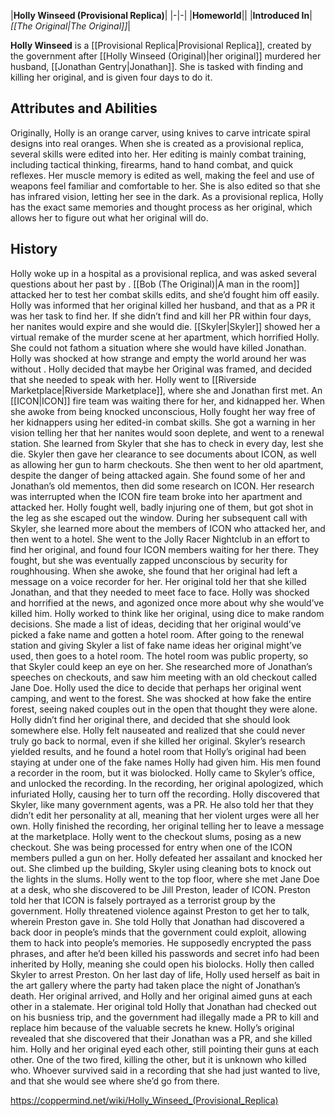 |**Holly Winseed (Provisional Replica)**|
|-|-|
|**Homeworld**||
|**Introduced In**|*[[The Original\|The Original]]*|


**Holly Winseed** is a [[Provisional Replica\|Provisional Replica]], created by the government after [[Holly Winseed (Original)\|her original]] murdered her husband, [[Jonathan Gentry\|Jonathan]]. She is tasked with finding and killing her original, and is given four days to do it.

## Attributes and Abilities
Originally, Holly is an orange carver, using knives to carve intricate spiral designs into real oranges. When she is created as a provisional replica, several skills were edited into her. Her editing is mainly combat training, including tactical thinking, firearms, hand to hand combat, and quick reflexes. Her muscle memory is edited as well, making the feel and use of weapons feel familiar and comfortable to her. She is also edited so that she has infrared vision, letting her see in the dark. As a provisional replica, Holly has the exact same memories and thought process as her original, which allows her to figure out what her original will do.

## History
Holly woke up in a hospital as a provisional replica, and was asked several questions about her past by . [[Bob (The Original)\|A man in the room]] attacked her to test her combat skills edits, and she’d fought him off easily. Holly was informed that her original killed her husband, and that as a PR it was her task to find her. If she didn’t find and kill her PR within four days, her nanites would expire and she would die. [[Skyler\|Skyler]] showed her a virtual remake of the murder scene at her apartment, which horrified Holly. She could not fathom a situation where she would have killed Jonathan. Holly was shocked at how strange and empty the world around her was without . Holly decided that maybe her Original was framed, and decided that she needed to speak with her.
Holly went to [[Riverside Marketplace\|Riverside Marketplace]], where she and Jonathan first met. An [[ICON\|ICON]] fire team was waiting there for her, and kidnapped her. When she awoke from being knocked unconscious, Holly fought her way free of her kidnappers using her edited-in combat skills. She got a warning in her vision telling her that her nanites would soon deplete, and went to a renewal station. She learned from Skyler that she has to check in every day, lest she die. Skyler then gave her clearance to see documents about ICON, as well as allowing her gun to harm checkouts.
She then went to her old apartment, despite the danger of being attacked again. She found some of her and Jonathan’s old mementos, then did some research on ICON. Her research was interrupted when the ICON fire team broke into her apartment and attacked her. Holly fought well, badly injuring one of them, but got shot in the leg as she escaped out the window. During her subsequent call with Skyler, she learned more about the members of ICON who attacked her, and then went to a hotel. She went to the Jolly Racer Nightclub in an effort to find her original, and found four ICON members waiting for her there. They fought, but she was eventually zapped unconscious by security for roughhousing. When she awoke, she found that her original had left a message on a voice recorder for her. Her original told her that she killed Jonathan, and that they needed to meet face to face.
Holly was shocked and horrified at the news, and agonized once more about why she would’ve killed him. Holly worked to think like her original, using dice to make random decisions. She made a list of ideas, deciding that her original would’ve picked a fake name and gotten a hotel room. After going to the renewal station and giving Skyler a list of fake name ideas her original might’ve used, then goes to a hotel room. The hotel room was public property, so that Skyler could keep an eye on her. She researched more of Jonathan’s speeches on checkouts, and saw him meeting with an old checkout called Jane Doe. Holly used the dice to decide that perhaps her original went camping, and went to the forest. She was shocked at how fake the entire forest, seeing naked couples out in the open that thought they were alone. Holly didn’t find her original there, and decided that she should look somewhere else. Holly felt nauseated and realized that she could never truly go back to normal, even if she killed her original.
Skyler’s research yielded results, and he found a hotel room that Holly’s original had been staying at under one of the fake names Holly had given him. His men found a recorder in the room, but it was biolocked. Holly came to Skyler’s office, and unlocked the recording. In the recording, her original apologized, which infuriated Holly, causing her to turn off the recording. Holly discovered that Skyler, like many government agents, was a PR. He also told her that they didn’t edit her personality at all, meaning that her violent urges were all her own. Holly finished the recording, her original telling her to leave a message at the marketplace.
Holly went to the checkout slums, posing as a new checkout. She was being processed for entry when one of the ICON members pulled a gun on her. Holly defeated her assailant and knocked her out. She climbed up the building, Skyler using cleaning bots to knock out the lights in the slums. Holly went to the top floor, where she met Jane Doe at a desk, who she discovered to be Jill Preston, leader of ICON. Preston told her that ICON is falsely portrayed as a terrorist group by the government. Holly threatened violence against Preston to get her to talk, wherein Preston gave in. She told Holly that Jonathan had discovered a back door in people’s minds that the government could exploit, allowing them to hack into people’s memories. He supposedly encrypted the pass phrases, and after he’d been killed his passwords and secret info had been inherited by Holly, meaning she could open his biolocks. Holly then called Skyler to arrest Preston.
On her last day of life, Holly used herself as bait in the art gallery where the party had taken place the night of Jonathan’s death. Her original arrived, and Holly and her original aimed guns at each other in a stalemate. Her original told Holly that Jonathan had checked out on his busniess trip, and the government had illegally made a PR to kill and replace him because of the valuable secrets he knew. Holly’s original revealed that she discovered that their Jonathan was a PR, and she killed him. Holly and her original eyed each other, still pointing their guns at each other.
One of the two fired, killing the other, but it is unknown who killed who. Whoever survived said in a recording that she had just wanted to live, and that she would see where she’d go from there.



https://coppermind.net/wiki/Holly_Winseed_(Provisional_Replica)